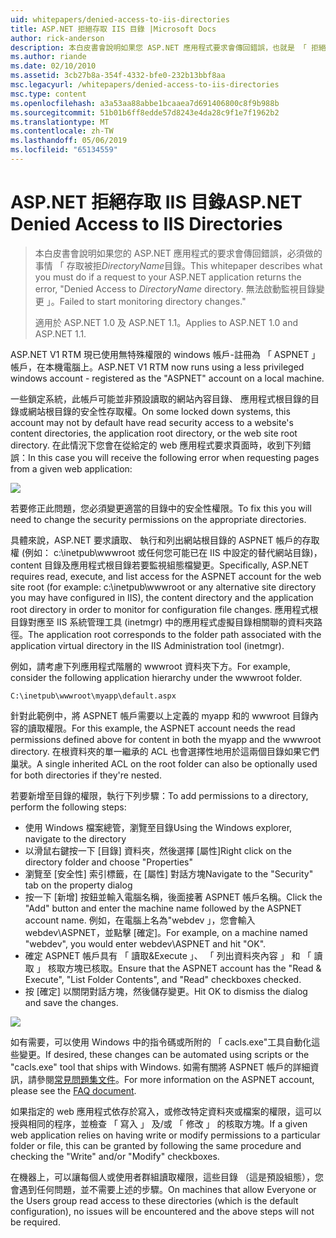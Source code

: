 ```yaml
---
uid: whitepapers/denied-access-to-iis-directories
title: ASP.NET 拒絕存取 IIS 目錄 |Microsoft Docs
author: rick-anderson
description: 本白皮書會說明如果您 ASP.NET 應用程式要求會傳回錯誤，也就是 「 拒絕存取 DirectoryName 目錄必須做事情。 無法為 s...
ms.author: riande
ms.date: 02/10/2010
ms.assetid: 3cb27b8a-354f-4332-bfe0-232b13bbf8aa
msc.legacyurl: /whitepapers/denied-access-to-iis-directories
msc.type: content
ms.openlocfilehash: a3a53aa88abbe1bcaaea7d691406800c8f9b988b
ms.sourcegitcommit: 51b01b6ff8edde57d8243e4da28c9f1e7f1962b2
ms.translationtype: MT
ms.contentlocale: zh-TW
ms.lasthandoff: 05/06/2019
ms.locfileid: "65134559"
---
```

# <a name="aspnet-denied-access-to-iis-directories"></a><span data-ttu-id="25f05-104">ASP.NET 拒絕存取 IIS 目錄</span><span class="sxs-lookup"><span data-stu-id="25f05-104">ASP.NET Denied Access to IIS Directories</span></span>

> <span data-ttu-id="25f05-105">本白皮書會說明如果您的 ASP.NET 應用程式的要求會傳回錯誤，必須做的事情 「 存取被拒*DirectoryName*目錄。</span><span class="sxs-lookup"><span data-stu-id="25f05-105">This whitepaper describes what you must do if a request to your ASP.NET application returns the error, "Denied Access to *DirectoryName* directory.</span></span> <span data-ttu-id="25f05-106">無法啟動監視目錄變更 」。</span><span class="sxs-lookup"><span data-stu-id="25f05-106">Failed to start monitoring directory changes."</span></span>
> 
> <span data-ttu-id="25f05-107">適用於 ASP.NET 1.0 及 ASP.NET 1.1。</span><span class="sxs-lookup"><span data-stu-id="25f05-107">Applies to ASP.NET 1.0 and ASP.NET 1.1.</span></span>

<span data-ttu-id="25f05-108">ASP.NET V1 RTM 現已使用無特殊權限的 windows 帳戶-註冊為 「 ASPNET 」 帳戶，在本機電腦上。</span><span class="sxs-lookup"><span data-stu-id="25f05-108">ASP.NET V1 RTM now runs using a less privileged windows account - registered as the "ASPNET" account on a local machine.</span></span>

<span data-ttu-id="25f05-109">一些鎖定系統，此帳戶可能並非預設讀取的網站內容目錄、 應用程式根目錄的目錄或網站根目錄的安全性存取權。</span><span class="sxs-lookup"><span data-stu-id="25f05-109">On some locked down systems, this account may not by default have read security access to a website's content directories, the application root directory, or the web site root directory.</span></span> <span data-ttu-id="25f05-110">在此情況下您會在從給定的 web 應用程式要求頁面時，收到下列錯誤：</span><span class="sxs-lookup"><span data-stu-id="25f05-110">In this case you will receive the following error when requesting pages from a given web application:</span></span>

![](denied-access-to-iis-directories/_static/image1.jpg)

<span data-ttu-id="25f05-111">若要修正此問題，您必須變更適當的目錄中的安全性權限。</span><span class="sxs-lookup"><span data-stu-id="25f05-111">To fix this you will need to change the security permissions on the appropriate directories.</span></span>

<span data-ttu-id="25f05-112">具體來說，ASP.NET 要求讀取、 執行和列出網站根目錄的 ASPNET 帳戶的存取權 (例如： c:\inetpub\wwwroot 或任何您可能已在 IIS 中設定的替代網站目錄)，content 目錄及應用程式根目錄若要監視組態檔變更。</span><span class="sxs-lookup"><span data-stu-id="25f05-112">Specifically, ASP.NET requires read, execute, and list access for the ASPNET account for the web site root (for example: c:\inetpub\wwwroot or any alternative site directory you may have configured in IIS), the content directory and the application root directory in order to monitor for configuration file changes.</span></span> <span data-ttu-id="25f05-113">應用程式根目錄對應至 IIS 系統管理工具 (inetmgr) 中的應用程式虛擬目錄相關聯的資料夾路徑。</span><span class="sxs-lookup"><span data-stu-id="25f05-113">The application root corresponds to the folder path associated with the application virtual directory in the IIS Administration tool (inetmgr).</span></span>

<span data-ttu-id="25f05-114">例如，請考慮下列應用程式階層的 wwwroot 資料夾下方。</span><span class="sxs-lookup"><span data-stu-id="25f05-114">For example, consider the following application hierarchy under the wwwroot folder.</span></span>

`C:\inetpub\wwwroot\myapp\default.aspx`

<span data-ttu-id="25f05-115">針對此範例中，將 ASPNET 帳戶需要以上定義的 myapp 和的 wwwroot 目錄內容的讀取權限。</span><span class="sxs-lookup"><span data-stu-id="25f05-115">For this example, the ASPNET account needs the read permissions defined above for content in both the myapp and the wwwroot directory.</span></span> <span data-ttu-id="25f05-116">在根資料夾的單一繼承的 ACL 也會選擇性地用於這兩個目錄如果它們巢狀。</span><span class="sxs-lookup"><span data-stu-id="25f05-116">A single inherited ACL on the root folder can also be optionally used for both directories if they're nested.</span></span>

<span data-ttu-id="25f05-117">若要新增至目錄的權限，執行下列步驟：</span><span class="sxs-lookup"><span data-stu-id="25f05-117">To add permissions to a directory, perform the following steps:</span></span>

- <span data-ttu-id="25f05-118">使用 Windows 檔案總管，瀏覽至目錄</span><span class="sxs-lookup"><span data-stu-id="25f05-118">Using the Windows explorer, navigate to the directory</span></span>
- <span data-ttu-id="25f05-119">以滑鼠右鍵按一下 [目錄] 資料夾，然後選擇 [屬性]</span><span class="sxs-lookup"><span data-stu-id="25f05-119">Right click on the directory folder and choose "Properties"</span></span>
- <span data-ttu-id="25f05-120">瀏覽至 [安全性] 索引標籤，在 [屬性] 對話方塊</span><span class="sxs-lookup"><span data-stu-id="25f05-120">Navigate to the "Security" tab on the property dialog</span></span>
- <span data-ttu-id="25f05-121">按一下 [新增] 按鈕並輸入電腦名稱，後面接著 ASPNET 帳戶名稱。</span><span class="sxs-lookup"><span data-stu-id="25f05-121">Click the "Add" button and enter the machine name followed by the ASPNET account name.</span></span> <span data-ttu-id="25f05-122">例如，在電腦上名為"webdev 」，您會輸入 webdev\ASPNET，並點擊 [確定]。</span><span class="sxs-lookup"><span data-stu-id="25f05-122">For example, on a machine named "webdev", you would enter webdev\ASPNET and hit "OK".</span></span>
- <span data-ttu-id="25f05-123">確定 ASPNET 帳戶具有 「 讀取&amp;Execute 」、 「 列出資料夾內容 」 和 「 讀取 」 核取方塊已核取。</span><span class="sxs-lookup"><span data-stu-id="25f05-123">Ensure that the ASPNET account has the "Read &amp; Execute", "List Folder Contents", and "Read" checkboxes checked.</span></span>
- <span data-ttu-id="25f05-124">按 [確定] 以關閉對話方塊，然後儲存變更。</span><span class="sxs-lookup"><span data-stu-id="25f05-124">Hit OK to dismiss the dialog and save the changes.</span></span>

![](denied-access-to-iis-directories/_static/image2.jpg)

<span data-ttu-id="25f05-125">如有需要，可以使用 Windows 中的指令碼或所附的 「 cacls.exe"工具自動化這些變更。</span><span class="sxs-lookup"><span data-stu-id="25f05-125">If desired, these changes can be automated using scripts or the "cacls.exe" tool that ships with Windows.</span></span> <span data-ttu-id="25f05-126">如需有關將 ASPNET 帳戶的詳細資訊，請參閱[常見問題集文件](https://go.microsoft.com/fwlink/?LinkId=5828)。</span><span class="sxs-lookup"><span data-stu-id="25f05-126">For more information on the ASPNET account, please see the [FAQ document](https://go.microsoft.com/fwlink/?LinkId=5828).</span></span>

<span data-ttu-id="25f05-127">如果指定的 web 應用程式依存於寫入，或修改特定資料夾或檔案的權限，這可以授與相同的程序，並檢查 「 寫入 」 及/或 「 修改 」 的核取方塊。</span><span class="sxs-lookup"><span data-stu-id="25f05-127">If a given web application relies on having write or modify permissions to a particular folder or file, this can be granted by following the same procedure and checking the "Write" and/or "Modify" checkboxes.</span></span>

<span data-ttu-id="25f05-128">在機器上，可以讓每個人或使用者群組讀取權限，這些目錄 （這是預設組態），您會遇到任何問題，並不需要上述的步驟。</span><span class="sxs-lookup"><span data-stu-id="25f05-128">On machines that allow Everyone or the Users group read access to these directories (which is the default configuration), no issues will be encountered and the above steps will not be required.</span></span>
